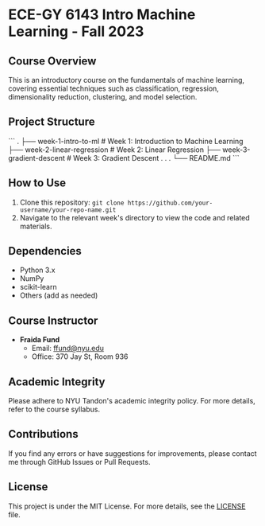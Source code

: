 # ECE-GY 6143 Intro Machine Learning - Fall 2023

## Course Overview

This is an introductory course on the fundamentals of machine learning, covering essential techniques such as classification, regression, dimensionality reduction, clustering, and model selection.

## Project Structure

\`\`\`
.
├── week-1-intro-to-ml       # Week 1: Introduction to Machine Learning
├── week-2-linear-regression # Week 2: Linear Regression
├── week-3-gradient-descent  # Week 3: Gradient Descent
.
.
.
└── README.md
\`\`\`

## How to Use

1. Clone this repository: `git clone https://github.com/your-username/your-repo-name.git`
2. Navigate to the relevant week's directory to view the code and related materials.

## Dependencies

- Python 3.x
- NumPy
- scikit-learn
- Others (add as needed)

## Course Instructor

- **Fraida Fund**
  - Email: ffund@nyu.edu
  - Office: 370 Jay St, Room 936

## Academic Integrity

Please adhere to NYU Tandon's academic integrity policy. For more details, refer to the course syllabus.

## Contributions

If you find any errors or have suggestions for improvements, please contact me through GitHub Issues or Pull Requests.

## License

This project is under the MIT License. For more details, see the [LICENSE](LICENSE) file.

